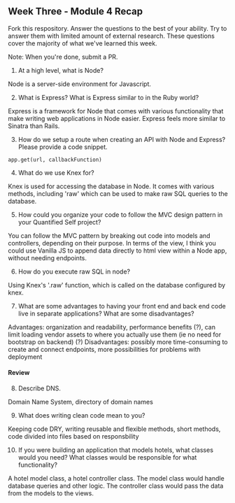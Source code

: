 ## Week Three - Module 4 Recap

Fork this respository. Answer the questions to the best of your ability. Try to answer them with limited amount of external research. These questions cover the majority of what we've learned this week. 

Note: When you're done, submit a PR. 

1. At a high level, what is Node?

Node is a server-side environment for Javascript.

2. What is Express? What is Express similar to in the Ruby world?

Express is a framework for Node that comes with various functionality that make writing web applications in Node easier. Express feels more similar to Sinatra than Rails. 

3. How do we setup a route when creating an API with Node and Express? Please provide a code snippet.
```
app.get(url, callbackFunction)
```

4. What do we use Knex for?

Knex is used for accessing the database in Node. It comes with various methods, including 'raw' which can be used to make raw SQL queries to the database.

5. How could you organize your code to follow the MVC design pattern in your Quantified Self project?

You can follow the MVC pattern by breaking out code into models and controllers, depending on their purpose. In terms of the view, I think you could use Vanilla JS to append data directly to html view within a Node app, without needing endpoints. 

6. How do you execute raw SQL in node?

Using Knex's '.raw' function, which is called on the database configured by knex. 

7. What are some advantages to having your front end and back end code live in separate applications? What are some disadvantages?

Advantages: organization and readability,  performance benefits (?), can limit loading vendor assets to where you actually use them (ie no need for bootstrap on backend) (?)
Disadvantages: possibly more time-consuming to create and connect endpoints, more possibilities for problems with deployment 

#### Review  

8. Describe DNS.

Domain Name System, directory of domain names

9. What does writing clean code mean to you?

Keeping code DRY, writing reusable and flexible methods, short methods, code divided into files based on responsbility

10. If you were building an application that models hotels, what classes would you need? What classes would be responsible for what functionality?

A hotel model class, a hotel controller class. The model class would handle database queries and other logic. The controller class would pass the data from the models to the views.
